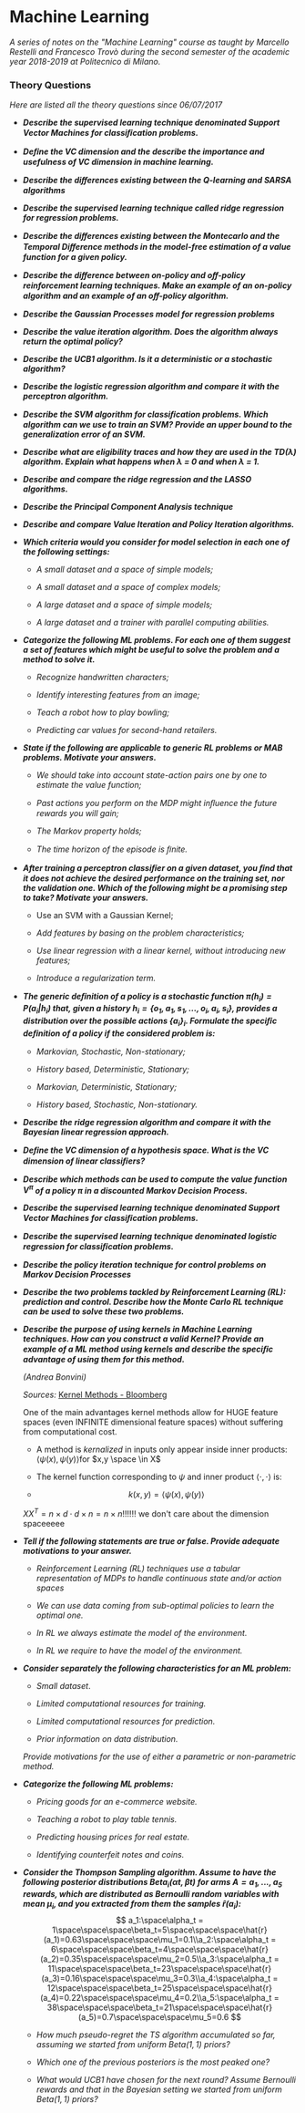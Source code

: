 # Machine Learning

*A series of notes on the "Machine Learning" course as taught by Marcello Restelli and Francesco Trovò during the second semester of the academic year 2018-2019 at Politecnico di Milano.*

### Theory Questions

*Here are listed all the theory questions since 06/07/2017*

- ***Describe the supervised learning technique denominated Support Vector Machines for classiﬁcation problems.***

- ***Deﬁne the VC dimension and the describe the importance and usefulness of VC dimension in machine learning.***

- ***Describe the diﬀerences existing between the Q-learning and SARSA algorithms***

- ***Describe the supervised learning technique called ridge regression for regression problems.***

- ***Describe the diﬀerences existing between the Montecarlo and the Temporal Diﬀerence methods in the model-free estimation of a value function for a given policy.***

- ***Describe the diﬀerence between on-policy and oﬀ-policy reinforcement learning techniques. Make an example of an on-policy algorithm and an example of an oﬀ-policy algorithm.***

- ***Describe the Gaussian Processes model for regression problems***

- ***Describe the value iteration algorithm. Does the algorithm always return the optimal policy?***

- ***Describe the UCB1 algorithm. Is it a deterministic or a stochastic algorithm?***

- ***Describe the logistic regression algorithm and compare it with the perceptron algorithm.***

- ***Describe the SVM algorithm for classiﬁcation problems. Which algorithm can we use to train an SVM? Provide an upper bound to the generalization error of an SVM.***

- ***Describe what are eligibility traces and how they are used in the TD(λ) algorithm. Explain what happens when λ = 0 and when λ = 1.***

- ***Describe and compare the ridge regression and the LASSO algorithms.***

- ***Describe the Principal Component Analysis technique***

- ***Describe and compare Value Iteration and Policy Iteration algorithms.***

- ***Which criteria would you consider for model selection in each one of the following settings:***

  - *A small dataset and a space of simple models;*

  - *A small dataset and a space of complex models;*

  - *A large dataset and a space of simple models;*
  - *A large dataset and a trainer with parallel computing abilities.*

- ***Categorize the following ML problems. For each one of them suggest a set of features which might be useful to solve the problem and a method to solve it.***

  - *Recognize handwritten characters;*

  - *Identify interesting features from an image;*

  - *Teach a robot how to play bowling;*

  - *Predicting car values for second-hand retailers.*

- ***State if the following are applicable to generic RL problems or MAB problems. Motivate your answers.***

  - *We should take into account state-action pairs one by one to estimate the value function;*

  - *Past actions you perform on the MDP might inﬂuence the future rewards you will gain;*

  - *The Markov property holds;*

  - *The time horizon of the episode is ﬁnite.*

- ***After training a perceptron classiﬁer on a given dataset, you ﬁnd that it does not achieve the desired performance on the training set, nor the validation one. Which of the following might be a promising step to take? Motivate your answers.*** 

  -  Use an SVM with a Gaussian Kernel;

  - *Add features by basing on the problem characteristics;*

  - *Use linear regression with a linear kernel, without introducing new features;*

  - *Introduce a regularization term.*

- ***The generic deﬁnition of a policy is a stochastic function $\pi(h_i) = P(a_i|h_i)$ that, given a history $h_i = \{o_1,a_1,s_1,\dots,o_i,a_i,s_i\}$, provides a distribution over the possible actions $\{a_i\}_i$. Formulate the speciﬁc deﬁnition of a policy if the considered problem is:*** 

  - *Markovian, Stochastic, Non-stationary;*

  - *History based, Deterministic, Stationary;*

  - *Markovian, Deterministic, Stationary;*

  - *History based, Stochastic, Non-stationary.*

- ***Describe the ridge regression algorithm and compare it with the Bayesian linear regression approach.***

- ***Deﬁne the VC dimension of a hypothesis space. What is the VC dimension of linear classiﬁers?***

- ***Describe which methods can be used to compute the value function $V^{\pi}$ of a policy $\pi$ in a discounted Markov Decision Process.***

- ***Describe the supervised learning technique denominated Support Vector Machines for classiﬁcation problems.***

- ***Describe the supervised learning technique denominated logistic regression for classiﬁcation problems.***

- ***Describe the policy iteration technique for control problems on Markov Decision Processes***

- ***Describe the two problems tackled by Reinforcement Learning (RL): prediction and control. Describe how the Monte Carlo RL technique can be used to solve these two problems.***

- ***Describe the purpose of using kernels in Machine Learning techniques. How can you construct a valid Kernel? Provide an example of a ML method using kernels and describe the speciﬁc advantage of using them for this method.***

  *(Andrea Bonvini)*

  *Sources:* [Kernel Methods - Bloomberg](https://www.youtube.com/watch?v=m1otj-SdwYw&feature=youtu.be)

  One of the main advantages kernel methods allow for HUGE feature spaces (even INFINITE dimensional feature spaces) without suffering from computational cost.

  - A method is *kernalized* in inputs only appear inside inner products: $\langle \psi(x),\psi(y)\rangle​$ for $x,y \space \in X​$ 

  - The kernel function corresponding to $\psi$ and inner product $\langle\cdot,\cdot\rangle$ is:

  - $$
    k(x,y) = \langle \psi(x),\psi(y)\rangle
    $$

  $XX^T =n\times d \cdot d\times n=n\times n​$ !!!!!! we don't care about the dimension spaceeeee

  

  

- ***Tell if the following statements are true or false. Provide adequate motivations to your answer.***

  - *Reinforcement Learning (RL) techniques use a tabular representation of MDPs to handle continuous state and/or action spaces*

  - *We can use data coming from sub-optimal policies to learn the optimal one.*

  - *In RL we always estimate the model of the environment.*

  - *In RL we require to have the model of the environment.*

- ***Consider separately the following characteristics for an ML problem:***

  - *Small dataset*.

  - *Limited computational resources for training.*

  - *Limited computational resources for prediction.*

  - *Prior information on data distribution.*

  *Provide motivations for the use of either a parametric or non-parametric method.*

- ***Categorize the following ML problems:***

  - *Pricing goods for an e-commerce website.*

  - *Teaching a robot to play table tennis.*

  - *Predicting housing prices for real estate.*

  - *Identifying counterfeit notes and coins.*

- ***Consider the Thompson Sampling algorithm. Assume to have the following posterior distributions $Beta_i(αt,βt)$ for arms $A = {a_1,...,a_5}$ rewards, which are distributed as Bernoulli random variables with mean $\mu_i$, and you extracted from them the samples $\hat{r}(a_i)$:***
  $$
  a_1:\space\alpha_t = 1\space\space\space\beta_t=5\space\space\space\hat{r}(a_1)=0.63\space\space\space\mu_1=0.1\\a_2:\space\alpha_t = 6\space\space\space\beta_t=4\space\space\space\hat{r}(a_2)=0.35\space\space\space\mu_2=0.5\\a_3:\space\alpha_t = 11\space\space\space\beta_t=23\space\space\space\hat{r}(a_3)=0.16\space\space\space\mu_3=0.3\\a_4:\space\alpha_t = 12\space\space\space\beta_t=25\space\space\space\hat{r}(a_4)=0.22\space\space\space\mu_4=0.2\\a_5:\space\alpha_t = 38\space\space\space\beta_t=21\space\space\space\hat{r}(a_5)=0.7\space\space\space\mu_5=0.6
  $$
  

  - *How much pseudo-regret the $TS$ algorithm accumulated so far, assuming we started from uniform $Beta(1,1)$ priors?*

  - *Which one of the previous posteriors is the most peaked one?*

  - *What would $UCB1$ have chosen for the next round? Assume $Bernoulli$ rewards and that in the Bayesian setting we started from uniform ​$Beta(1,1)$ priors?*